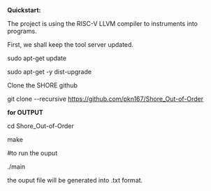 **Quickstart:**

The project is using the RISC-V LLVM compiler to instruments into programs. 

First, we shall keep the tool server updated.

sudo apt-get update

sudo apt-get -y dist-upgrade

Clone the SHORE github

git clone --recursive https://github.com/pkn167/Shore_Out-of-Order


**for OUTPUT**

cd Shore_Out-of-Order

make

#to run the ouput 

./main

the ouput file will be generated into .txt format.
